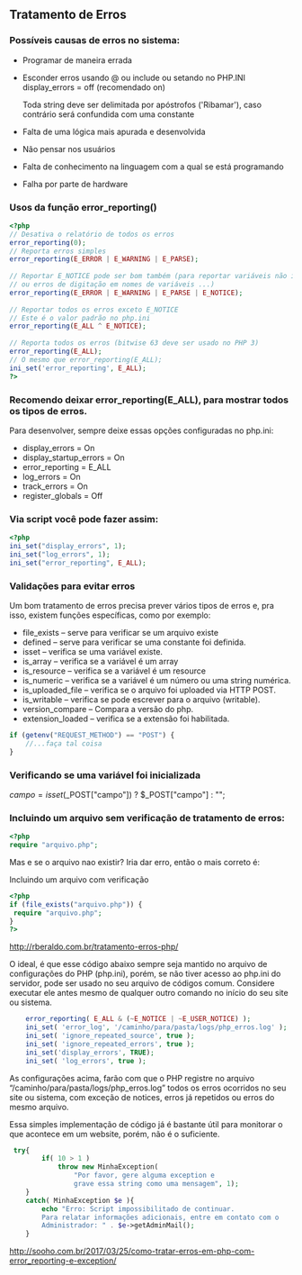## Tratamento de Erros

### Possíveis causas de erros no sistema:

- Programar de maneira errada
- Esconder erros usando @ ou include ou setando no PHP.INI display_errors = off (recomendado on)

	Toda string deve ser delimitada por apóstrofos ('Ribamar'), caso contrário será confundida com uma constante

- Falta de uma lógica mais apurada e desenvolvida
- Não pensar nos usuários
- Falta de conhecimento na linguagem com a qual se está programando
- Falha por parte de hardware

### Usos da função error_reporting()
```php
<?php 
// Desativa o relatório de todos os erros
error_reporting(0);
// Reporta erros simples
error_reporting(E_ERROR | E_WARNING | E_PARSE);
 
// Reportar E_NOTICE pode ser bom também (para reportar variáveis não iniciadas
// ou erros de digitação em nomes de variáveis ...)
error_reporting(E_ERROR | E_WARNING | E_PARSE | E_NOTICE);
 
// Reportar todos os erros exceto E_NOTICE
// Este é o valor padrão no php.ini
error_reporting(E_ALL ^ E_NOTICE);
 
// Reporta todos os erros (bitwise 63 deve ser usado no PHP 3)
error_reporting(E_ALL);
// O mesmo que error_reporting(E_ALL);
ini_set('error_reporting', E_ALL);
?>
```

### Recomendo deixar error_reporting(E_ALL), para mostrar todos os tipos de erros.

Para desenvolver, sempre deixe essas opções configuradas no php.ini:

- display_errors = On
- display_startup_errors = On
- error_reporting = E_ALL
- log_errors = On
- track_errors = On
- register_globals = Off

### Via script você pode fazer assim:
```php
<?php 
ini_set("display_errors", 1);
ini_set("log_errors", 1);
ini_set("error_reporting", E_ALL);
```

### Validações para evitar erros

Um bom tratamento de erros precisa prever vários tipos de erros e, pra isso, existem funções específicas, como por exemplo:

- file_exists – serve para verificar se um arquivo existe
- defined – serve para verificar se uma constante foi definida.
- isset – verifica se uma variável existe.
- is_array – verifica se a variável é um array
- is_resource – verifica se a variável é um resource
- is_numeric – verifica se a variável é um número ou uma string numérica.
- is_uploaded_file – verifica se o arquivo foi uploaded via HTTP POST.
- is_writable – verifica se pode escrever para o arquivo (writable).
- version_compare – Compara a versão do php.
- extension_loaded – verifica se a extensão foi habilitada.
```php
if (getenv("REQUEST_METHOD") == "POST") {
    //...faça tal coisa
}
```
### Verificando se uma variável foi inicializada

$campo = isset($_POST["campo"]) ? $_POST["campo"] : "";

### Incluindo um arquivo sem verificação de tratamento de erros:
```php
<?php 
require "arquivo.php";
```
Mas e se o arquivo nao existir? Iria dar erro, então o mais correto é:

Incluindo um arquivo com verificação
```php
<?php 
if (file_exists("arquivo.php")) {
 require "arquivo.php";
}
?>
```
http://rberaldo.com.br/tratamento-erros-php/ 


O ideal, é que esse código abaixo sempre seja mantido no arquivo de configurações do PHP (php.ini), porém, se não tiver acesso ao php.ini do servidor, pode ser usado no seu arquivo de códigos comum. Considere executar ele antes mesmo de qualquer outro comando no início do seu site ou sistema.
```php
    error_reporting( E_ALL & (~E_NOTICE | ~E_USER_NOTICE) );
    ini_set( 'error_log', '/caminho/para/pasta/logs/php_erros.log' );
    ini_set( 'ignore_repeated_source', true );    
    ini_set( 'ignore_repeated_errors', true );
    ini_set('display_errors', TRUE);
    ini_set( 'log_errors', true );
```
As  configurações acima, farão com que o PHP registre no arquivo “/caminho/para/pasta/logs/php_erros.log” todos os erros ocorridos no seu site ou sistema, com exceção de notices, erros já repetidos ou erros do mesmo arquivo.

Essa simples implementação de código já é bastante útil para monitorar o que acontece em um website, porém, não é o suficiente.
```php
 try{
        if( 10 > 1 )
            throw new MinhaException(
                "Por favor, gere alguma exception e 
                grave essa string como uma mensagem", 1);
    }
    catch( MinhaException $e ){
        echo "Erro: Script impossibilitado de continuar. 
        Para relatar informações adicionais, entre em contato com o 
        Administrador: " . $e->getAdminMail();
    }
```
http://sooho.com.br/2017/03/25/como-tratar-erros-em-php-com-error_reporting-e-exception/ 


